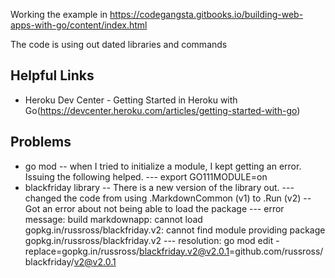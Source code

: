 Working the example in https://codegangsta.gitbooks.io/building-web-apps-with-go/content/index.html

The code is using out dated libraries and commands

## Helpful Links
- Heroku Dev Center - Getting Started in Heroku with Go(https://devcenter.heroku.com/articles/getting-started-with-go)


## Problems
- go mod
-- when I tried to initialize a module, I kept getting an error. Issuing the following helped. 
--- export GO111MODULE=on
- blackfriday library
-- There is a new version of the library out. 
--- changed the code from using .MarkdownCommon (v1) to .Run (v2)
-- Got an error about not being able to load the package
--- error message: build markdownapp: cannot load gopkg.in/russross/blackfriday.v2: cannot find module providing package gopkg.in/russross/blackfriday.v2
--- resolution: go mod edit -replace=gopkg.in/russross/blackfriday.v2@v2.0.1=github.com/russross/blackfriday/v2@v2.0.1


